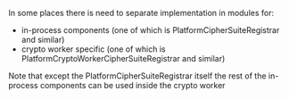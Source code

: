 In some places there is need to separate implementation in modules for:
* in-process components (one of which is PlatformCipherSuiteRegistrar and similar)
* crypto worker specific (one of which is PlatformCryptoWorkerCipherSuiteRegistrar and similar)

Note that except the PlatformCipherSuiteRegistrar itself the rest of the in-process components 
can be used inside the crypto worker